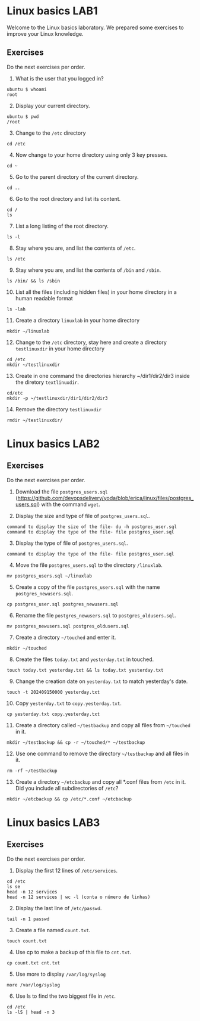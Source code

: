# Linux basics LAB1

Welcome to the Linux basics laboratory. We prepared some exercises to improve your Linux knowledge.

## Exercises

Do the next exercises per order.

1. What is the user that you logged in?
```
ubuntu $ whoami
root
```
2. Display your current directory.
```
ubuntu $ pwd
/root
```

3. Change to the `/etc` directory
```
cd /etc
```
4. Now change to your home directory using only 3 key presses.
```
cd ~
```
5. Go to the parent directory of the current directory.
```
cd ..
```
6. Go to the root directory and list its content.
```
cd /
ls
```
7. List a long listing of the root directory.
```
ls -l
```
8. Stay where you are, and list the contents of `/etc`.
```
ls /etc
```
9. Stay where you are, and list the contents of `/bin` and `/sbin`.
```
ls /bin/ && ls /sbin
```
10. List all the files (including hidden files) in your home directory in a human readable format
```
ls -lah
```
11. Create a directory `linuxlab` in your home directory
```
mkdir ~/linuxlab
```
12. Change to the `/etc` directory, stay here and create a directory `testlinuxdir` in your home directory
```
cd /etc
mkdir ~/testlinuxdir
```

13. Create in one command the directories hierarchy ~/dir1/dir2/dir3 inside the diretory `textlinuxdir`. 
```
cd/etc
mkdir -p ~/testlinuxdir/dir1/dir2/dir3
```

14. Remove the directory `testlinuxdir`

```
rmdir ~/testlinuxdir/
```

# Linux basics LAB2

## Exercises

Do the next exercises per order.

1. Download the file `postgres_users.sql` (https://github.com/devopsdelivery/yoda/blob/erica/linux/files/postgres_users.sql) with the command `wget`.

2. Display the size and type of file of `postgres_users.sql`. 
```
command to display the size of the file- du -h postgres_user.sql
command to display the type of the file- file postgres_user.sql 
```

3. Display the type of file of `postgres_users.sql`.
```
command to display the type of the file- file postgres_user.sql 
```

4. Move the file `postgres_users.sql` to the directory `/linuxlab`. 
```
mv postgres_users.sql ~/linuxlab
``` 

5. Create a copy of the file `postgres_users.sql` with the name `postgres_newusers.sql`.

```
cp postgres_user.sql postgres_newusers.sql
``` 
6. Rename the file `postgres_newusers.sql` to `postgres_oldusers.sql`.

```
mv postgres_newusers.sql postgres_oldusers.sql
``` 

7. Create a directory `~/touched` and enter it.
```
mkdir ~/touched
``` 
8. Create the files `today.txt` and `yesterday.txt` in touched.

```
touch today.txt yesterday.txt && ls today.txt yesterday.txt
``` 

9. Change the creation date on `yesterday.txt` to match yesterday's date.
``` 
touch -t 202409150000 yesterday.txt 
``` 
10. Copy `yesterday.txt` to `copy.yesterday.txt`.

``` 
cp yesterday.txt copy.yesterday.txt
``` 
11. Create a directory called `~/testbackup` and copy all files from `~/touched` in it.

``` 
mkdir ~/testbackup && cp -r ~/touched/* ~/testbackup
``` 
12. Use one command to remove the directory `~/testbackup` and all files in it.

``` 
rm -rf ~/testbackup
``` 
13. Create a directory `~/etcbackup` and copy all *.conf files from `/etc` in it. Did you include all subdirectories of `/etc`?

``` 
mkdir ~/etcbackup && cp /etc/*.conf ~/etcbackup
``` 
# Linux basics LAB3

## Exercises

Do the next exercises per order.

1. Display the first 12 lines of `/etc/services`.

``` 
cd /etc  
ls se
head -n 12 services
head -n 12 services | wc -l (conta o número de linhas)
``` 

2. Display the last line of `/etc/passwd`.

``` 
tail -n 1 passwd
``` 

3. Create a file named `count.txt`.

``` 
touch count.txt
``` 

4. Use cp to make a backup of this file to `cnt.txt`. 


``` 
cp count.txt cnt.txt
``` 


5. Use more to display `/var/log/syslog`

``` 
more /var/log/syslog
``` 

6. Use ls to find the two biggest file in `/etc`.

``` 
cd /etc
ls -lS | head -n 3
``` 
